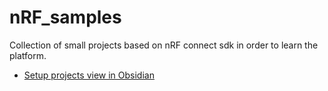 # nRF_samples
Collection of small projects based on nRF connect sdk in order to learn the platform.

- [Setup projects view in Obsidian](doc/nrf_tasks/README.md)